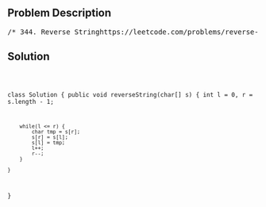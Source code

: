 <!--
<style>
  body { font-family: Arial, sans-serif; }
  .container { max-width: 700px; margin: 0 auto; padding: 10px; }
  .comment-block { background-color: #f9f9f9; padding: 10px; border-left: 5px solid #ccc; overflow-wrap: break-word; white-space: pre-wrap; }
  .code-block { background-color: #f4f4f4; padding: 10px; border: 1px solid #ddd; overflow-wrap: break-word; white-space: pre-wrap; }
</style>
-->

<div class='container'>
<h2>Problem Description</h2>
<div class='comment-block'>
<pre>
/* 344. Reverse Stringhttps://leetcode.com/problems/reverse-string/Write a function that reverses a string. The input string is given as an array of characters s.Example 1:Input: s = ["h","e","l","l","o"]Output: ["o","l","l","e","h"]Example 2:Input: s = ["H","a","n","n","a","h"]Output: ["h","a","n","n","a","H"]Constraints:1 <= s.length <= 105s[i] is a printable ascii character.Follow up: Do not allocate extra space for another array.You must do this by modifying the input array in-place with O(1) extra memory.*/</pre>
</div>

<h2>Solution</h2>
<div class='code-block'>
<pre><code class='language-java'>

class Solution {
    public void reverseString(char[] s) {
        int l = 0, r = s.length - 1;
        
        while(l <= r) {
            char tmp = s[r];
            s[r] = s[l];
            s[l] = tmp;
            l++;
            r--;
        }
        
    }
}</code></pre>
</div>
</div>
